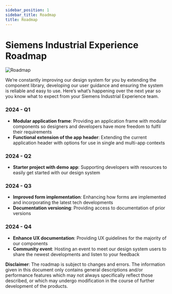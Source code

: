 ```yaml
---
sidebar_position: 1
sidebar_title: Roadmap
title: Roadmap
---
```


# Siemens Industrial Experience Roadmap

![Roadmap](https://www.figma.com/file/YSvLeddwfyjLx8G5QWOTCH/Documentation-Visuals?type=design&node-id=694-130&mode=design&t=7oYieUSvKMurFcpx-11)

<p className="text-l-title">
We’re constantly improving our design system for you by extending the component library, developing our user guidance and ensuring the system is reliable and easy to use.  
Here’s what’s happening over the next year so you know what to expect from your Siemens Industrial Experience team. 
</p>

### 2024 - Q1
- **Modular application frame**: Providing an application frame with modular components so designers and developers have more freedom to fulfil their requirements
- **Functional extension of the app header**: Extending the current application header with options for use in single and multi-app contexts

### 2024 - Q2
- **Starter project with demo app**: Supporting developers with resources to easily get started with our design system

### 2024 - Q3
- **Improved form implementation**: Enhancing how forms are implemented and incorporating the latest tech developments
- **Documentation versioning**: Providing access to documentation of prior versions

### 2024 - Q4
- **Enhance UX documentation**: Providing UX guidelines for the majority of our components
- **Community event**: Hosting an event to meet our design system users to share the newest developments and listen to your feedback




**Disclaimer**: The roadmap is subject to changes and errors. The information given in this document only contains general descriptions and/or performance features which may not always specifically reflect those described, or which may undergo modification in the course of further development of the products.
